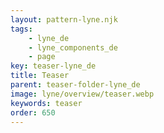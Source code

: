 ```yaml
---
layout: pattern-lyne.njk
tags: 
    - lyne_de
    - lyne_components_de
    - page
key: teaser-lyne_de
title: Teaser
parent: teaser-folder-lyne_de
image: lyne/overview/teaser.webp
keywords: teaser
order: 650
---
```

